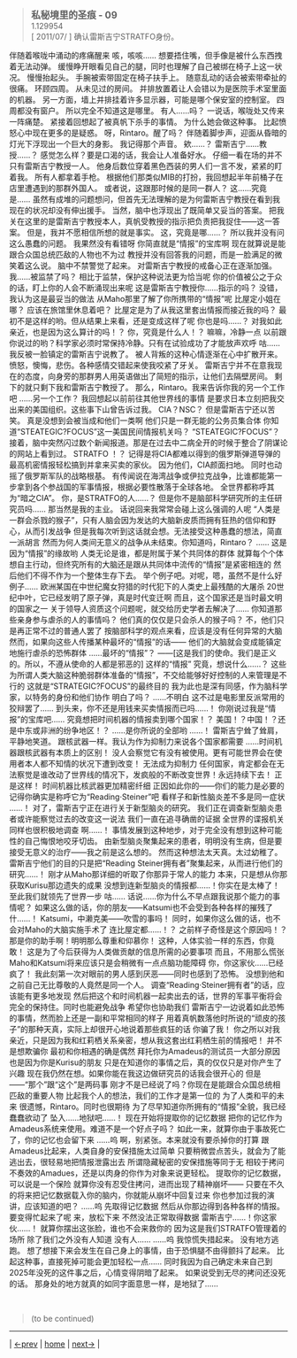 > <big> **私秘境里的圣痕 - 09** </big>  
> 1.129954  
> [ 2011/07/ ] 确认雷斯吉宁STRATFO身份。  

伴随着喉咙中涌动的疼痛醒来
咳，咳咳……
想要捂住嘴，但手像是被什么东西拽着无法动弹。
缓慢睁开眼看见自己的腿，同时也理解了自己被绑在椅子上这一状况。
慢慢抬起头。
手腕被索带固定在椅子扶手上。
随意乱动的话会被索带牵扯的很痛。
环顾四周。
从未见过的房间。
并排放置着让人会错以为是医院手术室里面的机器。
另一方面，墙上并排挂着许多显示器，可能是哪个保安室的控制室。
四周都没有窗户。
所以完全不知道这是哪里。
有人……吗？
一说话，喉咙处又传来一阵痛楚。
紧接着回想起了被真帆下杀手的事情。
为什么她会做这种事。
比起愤怒心中现在更多的是疑惑。
呀，Rintaro。醒了吗？
伴随着脚步声，迎面从昏暗的灯光下浮现出一个巨大的身影。
我记得那个声音。
欸……？
雷斯吉宁……教授……？
感觉怎么样？要是口渴的话，我会让人准备好水。
仔细一看在场的并不只有雷斯吉宁教授一人。
他身后数位穿着黑色西装的男人们一言不发，紧紧的盯着我。
所有人都拿着手枪。
根据他们那类似MIB的打扮，我回想起半年前桶子在店里遭遇到的那群外国人。
或者说，这跟那时候的是同一群人？
这……究竟是……
虽然有成堆的问题想问，但首先无法理解的是为何雷斯吉宁教授在看到我现在的状况却没有伸出援手。
当然，脑中也浮现出了既简单又妥当的答案。
把我关在这里的是雷斯吉宁教授本人，真帆受教授的指示把负责把我捉住——这一答案。
但是，我并不愿相信所想的就是事实。
这，究竟是哪……？
所以我并没有问这么愚蠢的问题。
我果然没有看错呀
你简直就是“情报”的宝库啊
现在就算说是能跟合众国总统匹敌的人物也不为过
教授并没有回答我的问题，而是一脸满足的微笑着这么说。
脑中不禁警觉了起来。
对雷斯吉宁教授的戒备心正在逐渐加强。
我……被监禁了吗？
相比于监禁，保护这种说法更为恰当呢
你的价值被公之于众的话，盯上你的人会不断涌现出来呢
这是雷斯吉宁教授你……指示的吗？
没错，我认为这是最妥当的做法
从Maho那里了解了你所携带的“情报”呢
比屋定小姐在哪？
应该在旅馆里休息着吧？
比屋定是为了从我这里套出情报而接近我的吗？
最初不是这样的哟。但从结果上来看，还是变成这样了呢
你也是吗……？
对我如此亲近，也是因为这么算计的吗！？
你，究竟是什么人！？
嘛嘛，冷静一点
以前跟你说过的哟？科学家必须时常保持冷静。只有在试验成功了才能放声欢呼
咕……
我反被一脸镇定的雷斯吉宁说教了。
被人背叛的这种心情逐渐在心中扩散开来。
愤怒，懊悔，悲伤。各种感情交错起来使我咬紧了牙关。
雷斯吉宁并不在意我现在的态度，向身旁的那群男人用英语做出了简短的指示，让他们去隔壁房间。
剩下的就只剩下我和雷斯吉宁教授了。
那么，Rintaro。我来告诉你我的另一个工作吧
……另一个工作？
我回想起以前前往其他世界线的事情
是要求日本立刻把我交出来的美国组织。这些事下山曾告诉过我。
CIA？NSC？
但是雷斯吉宁还以苦笑。
真是没想到会被当成和他们一类啊
他们只是一群无能的公务员集合体
你知道“STEATEGIC?FOCUS”这一美国民间情报机关吗？
“STEATEGIC?FOCUS”？
接着，脑中突然闪过数个新闻报道。那是在过去中二病全开的时候于整合了阴谋论的网站上看到过。
STRATFO ！？
记得是将CIA都难以得到的俄罗斯弹道导弹的最高机密情报轻松搞到并拿来买卖的家伙。
因为他们，CIA颜面扫地。
同时也动摇了俄罗斯军队的战略根基。
有传闻说在海湾战争或伊拉克战争，比谁都能第一步拿到各个参战国的军事情报，根据必要性散落于全球各地。
全世界都称呼其为“暗之CIA”。
你，是STRATFO的人……？
但是你不是脑部科学研究所的主任研究员吗……
那当然是我的主业。
话说回来我常常会碰上这么强调的人呢
“人类是一群会杀戮的猴子”，只有人脑会因为发达的大脑新皮质而拥有狂热的信仰和野心，从而引发战争
但是我每次听到这话就会想。无法接受这种愚蠢的想法，简直一派胡言
然而为何人类间无意义的战争从未结束。你知道吗，Rintaro？
……
这是因为“情报”的缘故哟
人类无论是谁，都是附属于某个共同体的群体
就算每个个体想自主行动，但终究所有的大脑还是跟从共同体中流传的“情报”是紧密相连的
然后他们不得不作为一个整体生存下去。
举个例子吧。对呢，嗯，虽然不是什么好例子……
欧洲某国在中世纪魔女狩猎的时代犯下的人类史上最残酷的大屠杀
20世纪中叶，它已经发明了原子弹，真是时代变迁啊
而且，这个国家还是当时最文明的国家之一
关于领导人资质这个问题呢，就交给历史学者去解决了……
你知道那些亲身参与虐杀的人的事情吗？
他们真的仅仅是只会杀人的猴子吗？
不，他们只是再正常不过的普通人罢了
按脑部科学的观点来看，应该是没有任何异常的大脑
然而，如果向这些人传播某种最坏的“情报”的话——
他们的大脑就会变成能镇定地施行虐杀的恐怖群体
……最坏的“情报”？
——[这是我们的使命。我们是正义的。所以，不遵从使命的人都是邪恶的]
这样的“情报”
究竟，想说什么……？
这些为所谓人类大脑这种脆弱群体准备的“情报”，不交给能够好好控制的人来管理是不行的
这就是“STRATEGIC?FOCUS”的最终目的
我为此也是深有同感，作为脑科学家，以特务的身份和他们协作
明白了吗？
……不明白
这不过是电影里反派常用的狡辩罢了……
到头来，你不还是用钱来买卖情报而已吗……！
你刚说过我是“情报”的宝库吧……
究竟想把时间机器的情报卖到哪个国家！？
美国！？中国！？还是中东或非洲的纷争地区！？
……是你所说的全部哟
……！
雷斯吉宁耸了耸肩，平静地笑道。
跟核武器一样。我认为作为抑制力来说各个国家都需要
……时间机器跟核武器有本质上的区别！
没人会察觉它有没有被使用。更有可能世界会在使用者本人都不知情的状况下遭到改变！
无法成为抑制力
任何国家，肯定都会在无法察觉是谁改动了世界线的情况下，发疯般的不断改变世界！永远持续下去！
正是这样！
时间机器比核武器更加精密纤细
正因如此你的——你们的能力是必要的
记得你确实是称呼它为“Reading·Steiner”吧
看样子和新性脑炎差不多是同一症状
……！
对了，雷斯吉宁正在进行关于新型脑炎的研究。
我们正在调查新型脑炎患者或许能察觉过去的改变这一说法
我们一直在追寻确凿的证据
全世界的谍报机关同样也很积极地调查
啊……！
事情发展到这种地步，对于完全没有想到这种可能性的自己悔恨地咬牙切齿。
由新型脑炎聚集起来的患者，明明没有生病，但是要接受无意义的治疗——我之前是这么想的。
然而这种想法太天真。太过幼稚了。
雷斯吉宁他们的目的只是把“Reading Steiner拥有者”聚集起来，从而进行他们的研究……！
刚才从Maho那详细的听取了你那异于常人的能力
本来，只是想从你那获取Kurisu那边遗失的成果
没想到连新型脑炎的情报都……！你实在是太棒了！
至此我们就领先了世界一步
咕……
话说……你为什么不早点跟我说那个能力的事情呢？
如果这么做的话，你的朋友——Katsumi也不会受到各种各样的摧残了
什……！
Katsumi，中濑克美——吹雪的事吗！
同时，如果你这么做的话，也不会对Maho的大脑实施手术了
连比屋定都……！？
之前样子奇怪是这个原因吗！？
那是你的助手啊！明明那么尊重和仰慕你！
这种，人体实验一样的东西，你竟敢！
这是为了今后获得为人类做贡献的信息所需的必要事项
而且，不用那么慌张
Maho和Katsumi将来应该只是会稍微有一点点脑功能障碍
你，你这家伙……已经疯了！
我此刻第一次对眼前的男人感到厌恶——同时也感到了恐怖。
没想到他和之前自己无比尊敬的人竟然是同一个人。
调查“Reading·Steiner拥有者”的话，应该能有更多地发现
然后把这个和时间机器一起卖出去的话，世界的军事平衡将会完全的保持住。同时也能避免战争
希望你也协助我们
雷斯吉宁一边说着如此恐怖的事情，然而脸上还是一副和平常相同的样子
用着真帆数落他时所说的“顽皮的孩子”的那种天真，实际上却很开心地说着那些疯狂的话
你骗了我！
你之所以对我亲近，只是因为我和红莉栖关系亲密，想从我这套出红莉栖生前的情报吧！
并不是想欺骗你
最初和你相遇的确是偶然
拜托你为Amadeus的测试员一大部分原因也是因为你是Kurisu的朋友
只是在知道你的事情之后，真的仅仅只是对你产生了兴趣
现在我仍然在想。如果你能在我这边做研究员的话我会很开心的
但是——“那个”跟“这个”是两码事
刚才不是已经说了吗？你现在是能跟合众国总统相匹敌的重要人物
比起我个人的想法，我们的工作才是第一位的
为了人类和平的未来
很遗憾，Rintaro。同时也很期待
为了尽早知道你所拥有的“情报”全貌，我已经蠢蠢欲动了
坠入……地狱吧……！
现在开始将提取你的记忆数据
把你的记忆作为Amadeus系统来使用。难道不是一个好点子吗？
如此一来，就算你由于事故死亡了，你的记忆也会留下来
……呜
啊，别紧张。本来就没有要杀掉你的打算
跟Amadeus比起来，人类自身的安保措施太过简单
只要稍微尝点苦头，就会为了能逃出去，很轻易地把情报泄露出去
所谓隐藏秘密的安保措施等同于无
相较于拷问不奏效的Amadues，还是以肉身的你作为对象来说更轻松。
提取你的记忆数据，可以说是一个保险
就算你没有忍受住拷问，进而出现了精神崩坏——
只要在不久的将来把记忆数据载入你的脑内，你就能从崩坏中回复过来
你也参加过我的演讲，应该知道的吧？
……呜
先取得记忆数据
然后从你那边得到各种各样的情报。要变得忙起来了呢
来，放松下来
不然没法正常取得数据
雷斯吉宁……！你这家伙……！
就算你摆出这张脸，谁也不会来救你的
因为这是我们STRATFO管理着的场所
除了我们之外没有人知道
没有人……
……呜
我惊慌失措起来。
没有地方逃跑。
想了想接下来会发生在自己身上的事情，由于恐惧腿不由得颤抖了起来。
比起这种事，直接死掉可能会更加轻松一点……
同时我因为自己确定未来自己到2025年没死的这件事之后，心情变得阴暗了起来。
如果说受到无尽的拷问还没死的话。
那身处的地方就真的如同字面意思一样，是地狱了……


<br/>

> (to be continued)
---

| [←prev](./0044) | [home](../../) | [next→](./0046) |

